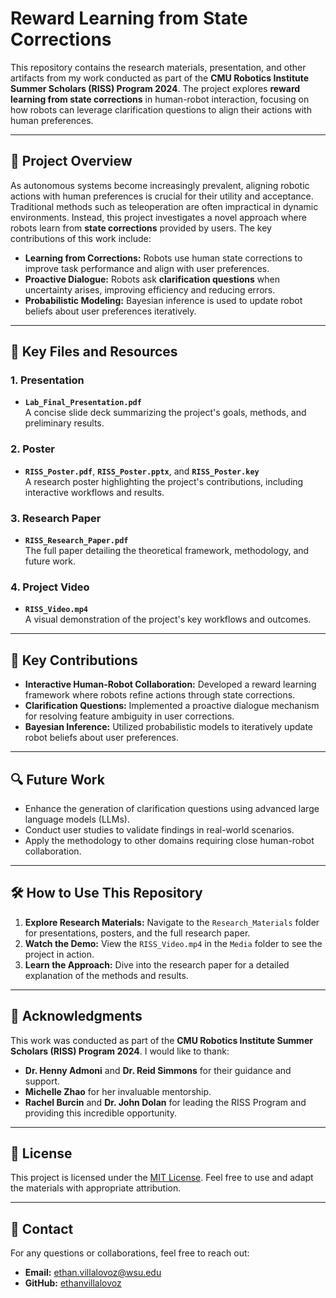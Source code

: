 # Reward Learning from State Corrections

This repository contains the research materials, presentation, and other artifacts from my work conducted as part of the **CMU Robotics Institute Summer Scholars (RISS) Program 2024**. The project explores **reward learning from state corrections** in human-robot interaction, focusing on how robots can leverage clarification questions to align their actions with human preferences. 

---

## 🚀 Project Overview

As autonomous systems become increasingly prevalent, aligning robotic actions with human preferences is crucial for their utility and acceptance. Traditional methods such as teleoperation are often impractical in dynamic environments. Instead, this project investigates a novel approach where robots learn from **state corrections** provided by users. The key contributions of this work include:

- **Learning from Corrections:** Robots use human state corrections to improve task performance and align with user preferences.
- **Proactive Dialogue:** Robots ask **clarification questions** when uncertainty arises, improving efficiency and reducing errors.
- **Probabilistic Modeling:** Bayesian inference is used to update robot beliefs about user preferences iteratively.

---

## 📜 Key Files and Resources

### 1. Presentation
- **`Lab_Final_Presentation.pdf`**  
  A concise slide deck summarizing the project's goals, methods, and preliminary results.

### 2. Poster
- **`RISS_Poster.pdf`**, **`RISS_Poster.pptx`**, and **`RISS_Poster.key`**  
  A research poster highlighting the project's contributions, including interactive workflows and results.

### 3. Research Paper
- **`RISS_Research_Paper.pdf`**  
  The full paper detailing the theoretical framework, methodology, and future work.

### 4. Project Video
- **`RISS_Video.mp4`**  
  A visual demonstration of the project's key workflows and outcomes.

---

## 🎯 Key Contributions

- **Interactive Human-Robot Collaboration:** Developed a reward learning framework where robots refine actions through state corrections.
- **Clarification Questions:** Implemented a proactive dialogue mechanism for resolving feature ambiguity in user corrections.
- **Bayesian Inference:** Utilized probabilistic models to iteratively update robot beliefs about user preferences.

---

## 🔍 Future Work

- Enhance the generation of clarification questions using advanced large language models (LLMs).
- Conduct user studies to validate findings in real-world scenarios.
- Apply the methodology to other domains requiring close human-robot collaboration.

---

## 🛠️ How to Use This Repository

1. **Explore Research Materials:** Navigate to the `Research_Materials` folder for presentations, posters, and the full research paper.
2. **Watch the Demo:** View the `RISS_Video.mp4` in the `Media` folder to see the project in action.
3. **Learn the Approach:** Dive into the research paper for a detailed explanation of the methods and results.

---

## 👏 Acknowledgments

This work was conducted as part of the **CMU Robotics Institute Summer Scholars (RISS) Program 2024**. I would like to thank:
- **Dr. Henny Admoni** and **Dr. Reid Simmons** for their guidance and support.
- **Michelle Zhao** for her invaluable mentorship.
- **Rachel Burcin** and **Dr. John Dolan** for leading the RISS Program and providing this incredible opportunity.

---

## 📝 License

This project is licensed under the [MIT License](LICENSE). Feel free to use and adapt the materials with appropriate attribution.

---

## 💬 Contact

For any questions or collaborations, feel free to reach out:
- **Email:** ethan.villalovoz@wsu.edu  
- **GitHub:** [ethanvillalovoz](https://github.com/ethanvillalovoz)
